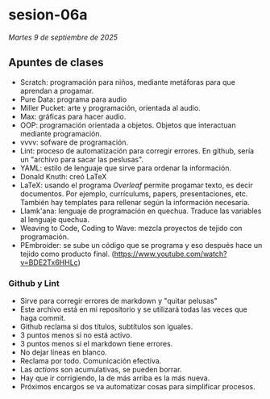 # sesion-06a
*Martes 9 de septiembre de 2025*

## Apuntes de clases
- Scratch: programación para niños, mediante metáforas para que aprendan a progamar.
- Pure Data: programa para audio
- Miller Pucket: arte y programación, orientada al audio.
- Max: gráficas para hacer audio.
- OOP: programación orientada a objetos. Objetos que interactuan mediante programación.
- vvvv: sofware de programación.
- Lint: proceso de automatización para corregir errores. En github, sería un "archivo para sacar las peslusas".
- YAML: estilo de lenguaje que sirve para ordenar la información.
- Donald Knuth: creó LaTeX
- LaTeX: usando el programa *Overleaf* permite progamar texto, es decir documentos. Por ejemplo, currículums, papers, presentaciones, etc. También hay templates para rellenar según la información necesaria.
- Llamk'ana: lenguaje de programación en quechua. Traduce las variables al lenguaje quechua.
- Weaving to Code, Coding to Wave: mezcla proyectos de tejido con programación.
- PEmbroider: se sube un código que se programa y eso después hace un tejido como producto final. (https://www.youtube.com/watch?v=BDE2Tx6HHLc)

### Github y Lint
- Sirve para corregir errores de markdown y "quitar pelusas"
- Este archivo está en mi repositorio y se utilizará todas las veces que haga commit.
- Github reclama si dos títulos, subtítulos son iguales.
- 3 puntos menos si no está activo.
- 3 puntos menos si el markdown tiene errores.
- No dejar líneas en blanco.
- Reclama por todo. Comunicación efectiva.
- Las *actions* son acumulativas, se pueden borrar.
- Hay que ir corrigiendo, la de más arriba es la más nueva.
- Próximos encargos se va automatizar cosas para simplificar procesos.

